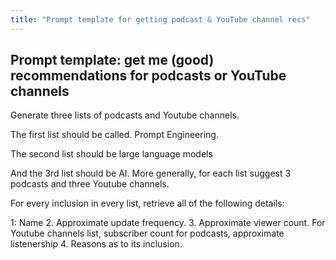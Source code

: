 ```yaml
---
title: "Prompt template for getting podcast & YouTube channel recs"
---
```


## Prompt template: get me (good) recommendations for podcasts or YouTube channels

Generate three lists of podcasts and Youtube channels. 

The first list should be called. Prompt Engineering. 

The second list should be large language models 

And the 3rd list should be AI. More generally, for each list suggest 3 podcasts and three Youtube channels. 

For every inclusion in every list, retrieve all of the following details:

1: Name 
2. Approximate update frequency. 
3. Approximate viewer count. For Youtube channels list, subscriber count for podcasts, approximate listenership 
4. Reasons as to its inclusion. 